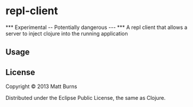# repl-client

*** Experimental  -- Potentially dangerous --- ***
A repl client that allows a server to inject clojure into the running application

## Usage



## License

Copyright © 2013 Matt Burns

Distributed under the Eclipse Public License, the same as Clojure.
